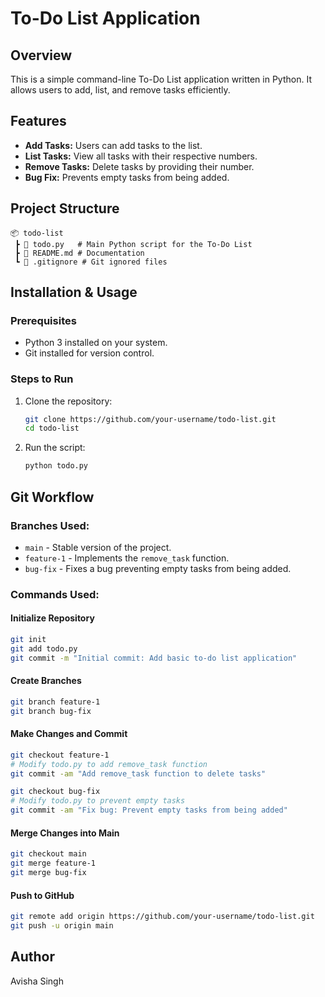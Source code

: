 # To-Do List Application

## Overview
This is a simple command-line To-Do List application written in Python. It allows users to add, list, and remove tasks efficiently.

## Features
- **Add Tasks:** Users can add tasks to the list.
- **List Tasks:** View all tasks with their respective numbers.
- **Remove Tasks:** Delete tasks by providing their number.
- **Bug Fix:** Prevents empty tasks from being added.

## Project Structure
```
📦 todo-list
 ┣ 📜 todo.py   # Main Python script for the To-Do List
 ┣ 📜 README.md # Documentation
 ┗ 📜 .gitignore # Git ignored files
```

## Installation & Usage
### Prerequisites
- Python 3 installed on your system.
- Git installed for version control.

### Steps to Run
1. Clone the repository:
   ```sh
   git clone https://github.com/your-username/todo-list.git
   cd todo-list
   ```
2. Run the script:
   ```sh
   python todo.py
   ```

## Git Workflow
### Branches Used:
- `main` - Stable version of the project.
- `feature-1` - Implements the `remove_task` function.
- `bug-fix` - Fixes a bug preventing empty tasks from being added.

### Commands Used:
#### Initialize Repository
```sh
git init
git add todo.py
git commit -m "Initial commit: Add basic to-do list application"
```
#### Create Branches
```sh
git branch feature-1
git branch bug-fix
```
#### Make Changes and Commit
```sh
git checkout feature-1
# Modify todo.py to add remove_task function
git commit -am "Add remove_task function to delete tasks"
```
```sh
git checkout bug-fix
# Modify todo.py to prevent empty tasks
git commit -am "Fix bug: Prevent empty tasks from being added"
```
#### Merge Changes into Main
```sh
git checkout main
git merge feature-1
git merge bug-fix
```
#### Push to GitHub
```sh
git remote add origin https://github.com/your-username/todo-list.git
git push -u origin main
```

## Author
Avisha Singh
